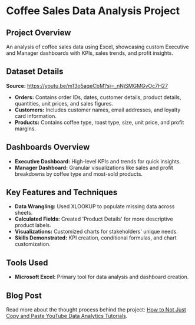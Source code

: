 # Coffee Sales Data Analysis Project

## Project Overview
An analysis of coffee sales data using Excel, showcasing custom Executive and Manager dashboards with KPIs, sales trends, and profit insights.

## Dataset Details
**Source:**  https://youtu.be/m13o5aqeCbM?si=_nNjSMGMGvOc7H27
- **Orders:** Contains order IDs, dates, customer details, product details, quantities, unit prices, and sales figures.  
- **Customers:** Includes customer names, email addresses, and loyalty card information.  
- **Products:** Contains coffee type, roast type, size, unit price, and profit margins.

## Dashboards Overview
- **Executive Dashboard:** High-level KPIs and trends for quick insights.  
- **Manager Dashboard:** Granular visualizations like sales and profit breakdowns by coffee type and most-sold products.



## Key Features and Techniques
- **Data Wrangling:** Used XLOOKUP to populate missing data across sheets.  
- **Calculated Fields:** Created 'Product Details' for more descriptive product labels.  
- **Visualizations:** Customized charts for stakeholders' unique needs.  
- **Skills Demonstrated:** KPI creation, conditional formulas, and chart customization.

## Tools Used
- **Microsoft Excel:** Primary tool for data analysis and dashboard creation.  

## Blog Post
Read more about the thought process behind the project: [How to Not Just Copy and Paste YouTube Data Analytics Tutorials](https://medium.com/@stephaniedawsonnandoh/how-to-not-just-copy-and-paste-youtube-data-analytics-tutorials-in-your-portfolio-projects-5fe8c947fe54).


